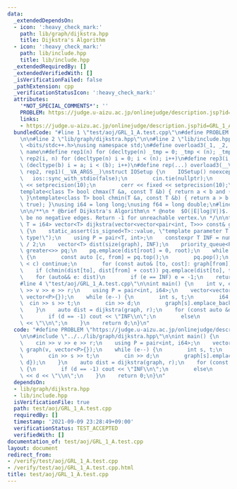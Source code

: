 ```yaml
---
data:
  _extendedDependsOn:
  - icon: ':heavy_check_mark:'
    path: lib/graph/dijkstra.hpp
    title: Dijkstra's Algorithm
  - icon: ':heavy_check_mark:'
    path: lib/include.hpp
    title: lib/include.hpp
  _extendedRequiredBy: []
  _extendedVerifiedWith: []
  _isVerificationFailed: false
  _pathExtension: cpp
  _verificationStatusIcon: ':heavy_check_mark:'
  attributes:
    '*NOT_SPECIAL_COMMENTS*': ''
    PROBLEM: https://judge.u-aizu.ac.jp/onlinejudge/description.jsp?id=GRL_1_A
    links:
    - https://judge.u-aizu.ac.jp/onlinejudge/description.jsp?id=GRL_1_A
  bundledCode: "#line 1 \"test/aoj/GRL_1_A.test.cpp\"\n#define PROBLEM \"https://judge.u-aizu.ac.jp/onlinejudge/description.jsp?id=GRL_1_A\"\
    \n\n#line 2 \"lib/graph/dijkstra.hpp\"\n\n#line 2 \"lib/include.hpp\"\n\n#include\
    \ <bits/stdc++.h>\nusing namespace std;\n#define overload3(_1, _2, _3, name, ...)\
    \ name\n#define rep1(n) for (decltype(n) _tmp = 0; _tmp < (n); _tmp++)\n#define\
    \ rep2(i, n) for (decltype(n) i = 0; i < (n); i++)\n#define rep3(i, a, b) for\
    \ (decltype(b) i = a; i < (b); i++)\n#define rep(...) overload3(__VA_ARGS__, rep3,\
    \ rep2, rep1)(__VA_ARGS__)\nstruct IOSetup {\n    IOSetup() noexcept {\n     \
    \   ios::sync_with_stdio(false);\n        cin.tie(nullptr);\n        cout << fixed\
    \ << setprecision(10);\n        cerr << fixed << setprecision(10);\n    }\n} iosetup;\n\
    template<class T> bool chmax(T &a, const T &b) { return a < b and (a = b, true);\
    \ }\ntemplate<class T> bool chmin(T &a, const T &b) { return a > b and (a = b,\
    \ true); }\nusing i64 = long long;\nusing f64 = long double;\n#line 4 \"lib/graph/dijkstra.hpp\"\
    \n\n/**\n * @brief Dijkstra's Algorithm\n * @note  $O(|E|log|V|)$. There must\
    \ be no negative edges. Return -1 for unreachable vertex.\n */\n\ntemplate<class\
    \ T = i64> vector<T> dijkstra(vector<vector<pair<int, T>>> const& graph, int root)\
    \ {\n    static_assert(is_signed<T>::value, \"template parameter T must be signed\
    \ type!\");\n    using P = pair<T, int>;\n    constexpr T INF = numeric_limits<T>::max()\
    \ / 2;\n    vector<T> dist(size(graph), INF);\n    priority_queue<P, vector<P>,\
    \ greater<>> pq;\n    pq.emplace(dist[root] = 0, root);\n    while (not empty(pq))\
    \ {\n        const auto [c, from] = pq.top();\n        pq.pop();\n        if (dist[from]\
    \ < c) continue;\n        for (const auto& [to, cost]: graph[from])\n        \
    \    if (chmin(dist[to], dist[from] + cost)) pq.emplace(dist[to], to);\n    }\n\
    \    for (auto&& e: dist)\n        if (e == INF) e = -1;\n    return dist;\n}\n\
    #line 4 \"test/aoj/GRL_1_A.test.cpp\"\n\nint main() {\n    int v, e, r;\n    cin\
    \ >> v >> e >> r;\n    using P = pair<int, i64>;\n    vector<vector<P>> graph(v,\
    \ vector<P>{});\n    while (e--) {\n        int s, t;\n        i64 d;\n      \
    \  cin >> s >> t;\n        cin >> d;\n        graph[s].emplace_back(P{t, d});\n\
    \    }\n    auto dist = dijkstra(graph, r);\n    for (const auto &d: dist) {\n\
    \        if (d == -1) cout << \"INF\\n\";\n        else\n            cout << d\
    \ << \"\\n\";\n    }\n    return 0;\n}\n"
  code: "#define PROBLEM \"https://judge.u-aizu.ac.jp/onlinejudge/description.jsp?id=GRL_1_A\"\
    \n\n#include \"../../lib/graph/dijkstra.hpp\"\n\nint main() {\n    int v, e, r;\n\
    \    cin >> v >> e >> r;\n    using P = pair<int, i64>;\n    vector<vector<P>>\
    \ graph(v, vector<P>{});\n    while (e--) {\n        int s, t;\n        i64 d;\n\
    \        cin >> s >> t;\n        cin >> d;\n        graph[s].emplace_back(P{t,\
    \ d});\n    }\n    auto dist = dijkstra(graph, r);\n    for (const auto &d: dist)\
    \ {\n        if (d == -1) cout << \"INF\\n\";\n        else\n            cout\
    \ << d << \"\\n\";\n    }\n    return 0;\n}\n"
  dependsOn:
  - lib/graph/dijkstra.hpp
  - lib/include.hpp
  isVerificationFile: true
  path: test/aoj/GRL_1_A.test.cpp
  requiredBy: []
  timestamp: '2021-09-09 23:28:49+09:00'
  verificationStatus: TEST_ACCEPTED
  verifiedWith: []
documentation_of: test/aoj/GRL_1_A.test.cpp
layout: document
redirect_from:
- /verify/test/aoj/GRL_1_A.test.cpp
- /verify/test/aoj/GRL_1_A.test.cpp.html
title: test/aoj/GRL_1_A.test.cpp
---
```

